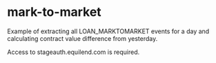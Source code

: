 # mark-to-market
Example of extracting all LOAN_MARKTOMARKET events for a day and calculating contract value difference from yesterday.

Access to stageauth.equilend.com is required.

